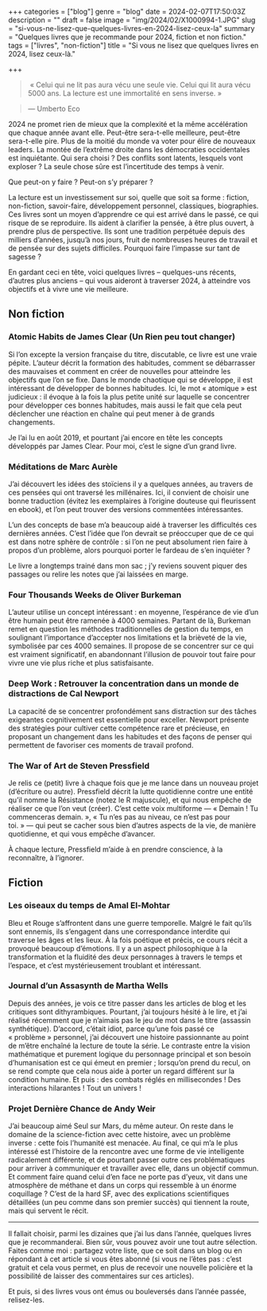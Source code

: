 +++
categories = ["blog"]
genre = "blog"
date = 2024-02-07T17:50:03Z
description = ""
draft = false
image = "img/2024/02/X1000994-1.JPG"
slug = "si-vous-ne-lisez-que-quelques-livres-en-2024-lisez-ceux-la"
summary = "Quelques livres que je recommande pour 2024, fiction et non fiction."
tags = ["livres", "non-fiction"]
title = "Si vous ne lisez que quelques livres en 2024, lisez ceux-là."

+++


> « Celui qui ne lit pas aura vécu une seule vie. Celui qui lit aura vécu 5000 ans. La lecture est une immortalité en sens inverse. »

>— Umberto Eco

2024 ne promet rien de mieux que la complexité et la même accélération que chaque année avant elle. Peut-être sera-t-elle meilleure, peut-être sera-t-elle pire. Plus de la moitié du monde va voter pour élire de nouveaux leaders. La montée de l’extrême droite dans les démocraties occidentales est inquiétante. Qui sera choisi ? Des conflits sont latents, lesquels vont exploser ? La seule chose sûre est l’incertitude des temps à venir.

Que peut-on y faire ? Peut-on s’y préparer ?

La lecture est un investissement sur soi, quelle que soit sa forme : fiction, non-fiction, savoir-faire, développement personnel, classiques, biographies. Ces livres sont un moyen d’apprendre ce qui est arrivé dans le passé, ce qui risque de se reproduire. Ils aident à clarifier la pensée, à être plus ouvert, à prendre plus de perspective. Ils sont une tradition perpétuée depuis des milliers d’années, jusqu’à nos jours, fruit de nombreuses heures de travail et de pensée sur des sujets difficiles. Pourquoi faire l’impasse sur tant de sagesse ?

En gardant ceci en tête, voici quelques livres – quelques-uns récents, d’autres plus anciens – qui vous aideront à traverser 2024, à atteindre vos objectifs et à vivre une vie meilleure.


## Non fiction


### Atomic Habits de James Clear (Un Rien peu tout changer)

Si l’on excepte la version française du titre, discutable, ce livre est une vraie pépite. L’auteur décrit la formation des habitudes, comment se débarrasser des mauvaises et comment en créer de nouvelles pour atteindre les objectifs que l’on se fixe. Dans le monde chaotique qui se développe, il est intéressant de développer de bonnes habitudes. Ici, le mot « atomique » est judicieux : il évoque à la fois la plus petite unité sur laquelle se concentrer pour développer ces bonnes habitudes, mais aussi le fait que cela peut déclencher une réaction en chaîne qui peut mener à de grands changements.

Je l’ai lu en août 2019, et pourtant j’ai encore en tête les concepts développés par James Clear. Pour moi, c’est le signe d’un grand livre.


### Méditations de Marc Aurèle

J’ai découvert les idées des stoïciens il y a quelques années, au travers de ces pensées qui ont traversé les millénaires. Ici, il convient de choisir une bonne traduction (évitez les exemplaires à l’origine douteuse qui fleurissent en ebook), et l’on peut trouver des versions commentées intéressantes.

L’un des concepts de base m’a beaucoup aidé à traverser les difficultés ces dernières années. C’est l’idée que l’on devrait se préoccuper que de ce qui est dans notre sphère de contrôle : si l’on ne peut absolument rien faire à propos d’un problème, alors pourquoi porter le fardeau de s’en inquiéter ?

Le livre a longtemps trainé dans mon sac ; j’y reviens souvent piquer des passages ou relire les notes que j’ai laissées en marge.


### Four Thousands Weeks de Oliver Burkeman

L’auteur utilise un concept intéressant : en moyenne, l’espérance de vie d’un être humain peut être ramenée à 4000 semaines. Partant de là, Burkeman remet en question les méthodes traditionnelles de gestion du temps, en soulignant l’importance d’accepter nos limitations et la brièveté de la vie, symbolisée par ces 4000 semaines. Il propose de se concentrer sur ce qui est vraiment significatif, en abandonnant l’illusion de pouvoir tout faire pour vivre une vie plus riche et plus satisfaisante.


### Deep Work : Retrouver la concentration dans un monde de distractions de Cal Newport

La capacité de se concentrer profondément sans distraction sur des tâches exigeantes cognitivement est essentielle pour exceller. Newport présente des stratégies pour cultiver cette compétence rare et précieuse, en proposant un changement dans les habitudes et des façons de penser qui permettent de favoriser ces moments de travail profond.


### The War of Art de Steven Pressfield

Je relis ce (petit) livre à chaque fois que je me lance dans un nouveau projet (d’écriture ou autre). Pressfield décrit la lutte quotidienne contre une entité qu’il nomme la Résistance (notez le R majuscule), et qui nous empêche de réaliser ce que l’on veut (créer). C’est cette voix multiforme — « Demain ! Tu commenceras demain. », « Tu n’es pas au niveau, ce n’est pas pour toi. » — qui peut se cacher sous bien d’autres aspects de la vie, de manière quotidienne, et qui vous empêche d’avancer.

À chaque lecture, Pressfield m’aide à en prendre conscience, à la reconnaître, à l’ignorer.


## Fiction


### Les oiseaux du temps de Amal El-Mohtar

Bleu et Rouge s’affrontent dans une guerre temporelle. Malgré le fait qu’ils sont ennemis, ils s’engagent dans une correspondance interdite qui traverse les âges et les lieux. À la fois poétique et précis, ce cours récit a provoqué beaucoup d’émotions. Il y a un aspect philosophique à la transformation et la fluidité des deux personnages à travers le temps et l’espace, et c’est mystérieusement troublant et intéressant.


### Journal d’un Assasynth de Martha Wells

Depuis des années, je vois ce titre passer dans les articles de blog et les critiques sont dithyrambiques. Pourtant, j’ai toujours hésité à le lire, et j’ai réalisé récemment que je n’aimais pas le jeu de mot dans le titre (assassin synthétique). D’accord, c’était idiot, parce qu’une fois passé ce « problème » personnel, j’ai découvert une histoire passionnante au point de m’être enchaîné la lecture de toute la série.
Le contraste entre la vision mathématique et purement logique du personnage principal et son besoin d’humanisation est ce qui émeut en premier ; lorsqu’on prend du recul, on se rend compte que cela nous aide à porter un regard différent sur la condition humaine. Et puis : des combats réglés en millisecondes ! Des interactions hilarantes ! Tout un univers !


### Projet Dernière Chance de Andy Weir

J’ai beaucoup aimé Seul sur Mars, du même auteur. On reste dans le domaine de la science-fiction avec cette histoire, avec un problème inverse : cette fois l’humanité est menacée. Au final, ce qui m’a le plus intéressé est l’histoire de la rencontre avec une forme de vie intelligente radicalement différente, et de pourtant passer outre ces problématiques pour arriver à communiquer et travailler avec elle, dans un objectif commun. Et comment faire quand celui d’en face ne porte pas d’yeux, vit dans une atmosphère de méthane et dans un corps qui ressemble à un énorme coquillage ?
C’est de la hard SF, avec des explications scientifiques détaillées (un peu comme dans son premier succès) qui tiennent la route, mais qui servent le récit.

***


Il fallait choisir, parmi les dizaines que j’ai lus dans l’année, quelques livres que je recommanderai. Bien sûr, vous pouvez avoir une tout autre sélection. Faites comme moi : partagez votre liste, que ce soit dans un blog ou en répondant à cet article si vous êtes abonné (si vous ne l’êtes pas : c’est gratuit et cela vous permet, en plus de recevoir une nouvelle policière et la possibilité de laisser des commentaires sur ces articles).

Et puis, si des livres vous ont émus ou bouleversés dans l’année passée, relisez-les.